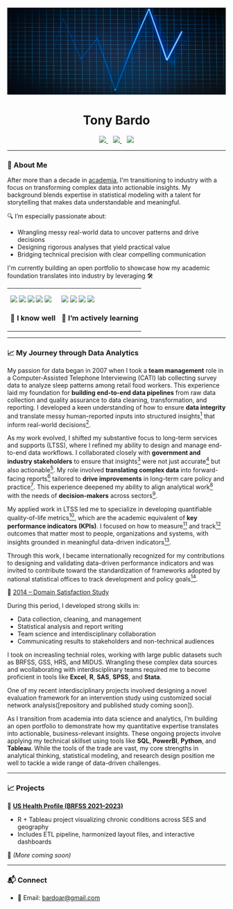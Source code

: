 <p align="center">
  <img src="https://github.com/tonybardo/tonybardo/blob/main/data_background.jpg" width="100%" height="200" alt="Data Background" />
</p>

<h1 align="center">Tony Bardo</h1>

<p align="center">
  <a href="https://github.com/tonybardo">
    <img src="https://img.shields.io/github/followers/tonybardo?label=GitHub&style=social" />
  </a>
  &nbsp;&nbsp;
  <a href="https://scholar.google.com/citations?user=JzoBYdcAAAAJ&hl=en" target="_blank">
    <img src="https://img.shields.io/badge/Google%20Scholar-Profile-blue?logo=googlescholar" />
  </a>
  &nbsp;&nbsp;
  <a href="#">
    <img src="https://visitor-badge.laobi.icu/badge?page_id=tonybardo.tonybardo" />
  </a>
</p>

---

### 🔬 About Me

After more than a decade in [academia](https://github.com/TonyBardo/TonyBardo/blob/main/academic_cv.pdf), I'm transitioning to industry with a focus on transforming complex data into actionable insights. My background blends expertise in statistical modeling with a talent for storytelling that makes data understandable and meaningful.

🔍 I’m especially passionate about:
- Wrangling messy real-world data to uncover patterns and drive decisions
- Designing rigorous analyses that yield practical value
- Bridging technical precision with clear compelling communication

I'm currently building an open portfolio to showcase how my academic foundation translates into industry by leveraging 🛠

<table>
  <tr>
    <td>
      <p>
        <img src="https://img.shields.io/badge/-R-276DC3?logo=r&logoColor=white" />
        <img src="https://img.shields.io/badge/-Stata-1a73e8?logo=data:image/svg+xml;base64,...&label=Stata" />
        <img src="https://img.shields.io/badge/-SAS-007ACC?logo=sas&logoColor=white" />
        <img src="https://img.shields.io/badge/-SPSS-FF6F61?logo=ibm&logoColor=white" />
        <img src="https://img.shields.io/badge/-Excel-217346?logo=microsoft-excel&logoColor=white" />
         <h3>🧰 I know well</h3>
      </p>
    </td>
    <td>
      <p>
        <img src="https://img.shields.io/badge/-SQL-4479A1?logo=postgresql&logoColor=white" />
        <img src="https://img.shields.io/badge/-Python-3776AB?logo=python&logoColor=white" />
        <img src="https://img.shields.io/badge/-Tableau-E97627?logo=tableau&logoColor=white" />
        <img src="https://img.shields.io/badge/-Power%20BI-F2C811?logo=powerbi&logoColor=black" />
        <h3>🚧 I’m actively learning</h3>
      </p>
    </td>
  </tr>
</table>

---

### 📈 My Journey through Data Analytics

My passion for data began in 2007 when I took a **team management** role in a Computer-Assisted Telephone Interviewing (CATI) lab collecting survey data to analyze sleep patterns among retail food workers. This experience laid my foundation for **building end-to-end data pipelines** from raw data collection and quality assurance to data cleaning, transformation, and reporting. I developed a keen understanding of how to ensure **data integrity** and translate messy human-reported inputs into structured insights[<sup>1</sup>](https://github.com/TonyBardo/TonyBardo/blob/main/papers/2_Maume_Gender_Sleep_G%26S_2010.pdf) that inform real-world decisions[<sup>2</sup>](https://github.com/TonyBardo/TonyBardo/blob/main/papers/1_Maume_Gender_Sleep_ASR_2009.pdf).

As my work evolved, I shifted my substantive focus to long-term services and supports (LTSS), where I refined my ability to design and manage end-to-end data workflows. I collaborated closely with **government and industry stakeholders** to ensure that insights[<sup>3</sup>](https://github.com/TonyBardo/TonyBardo/blob/main/papers/5_Applebaum_CareMngt_JGCM_2014.pdf) were not just accurate[<sup>4</sup>](https://github.com/TonyBardo/TonyBardo/blob/main/papers/R6_Mehdizadeh_OHCounty_2014.pdf) but also actionable[<sup>5</sup>](https://github.com/TonyBardo/TonyBardo/blob/main/papers/R2_Mehdizadeh_PACE_tri_2009.pdf). My role involved **translating complex data** into forward-facing reports[<sup>6</sup>](https://github.com/TonyBardo/TonyBardo/blob/main/papers/R4_Applebaum_TransitionsS_2011.pdf) tailored to **drive improvements** in long-term care policy and practice[<sup>7</sup>](https://github.com/TonyBardo/TonyBardo/blob/main/papers/R5_Applebaum_TransitionsL_2011.pdf). This experience deepened my ability to align analytical work[<sup>8</sup>](https://github.com/TonyBardo/TonyBardo/blob/main/papers/6_Bardo_Transitions_JAG_2014.pdf) with the needs of **decision-makers** across sectors[<sup>9</sup>](https://github.com/TonyBardo/TonyBardo/blob/main/papers/C1b2_Applebaum_Global_2019.pdf).

My applied work in LTSS led me to specialize in developing quantifiable quality-of-life metrics[<sup>10</sup>]( https://link.springer.com/journal/11205), which are the academic equivalent of **key performance indicators (KPIs)**. I focused on how to measure[<sup>11</sup>](https://github.com/TonyBardo/TonyBardo/blob/main/papers/7_Bardo_DomSat_SIR_2014.pdf) and track[<sup>12</sup>](https://github.com/TonyBardo/TonyBardo/blob/main/papers/10_Bardo_Happy_APC_SPPS_2017.pdf) outcomes that matter most to people, organizations and systems, with insights grounded in meaningful data-driven indicators[<sup>13</sup>](https://github.com/TonyBardo/TonyBardo/blob/main/papers/11_Bardo_HappyDomSat_ALCR_2017.pdf). 

Through this work, I became internationally recognized for my contributions to designing and validating data-driven performance indicators and was invited to contribute toward the standardization of frameworks adopted by national statistical offices to track development and policy goals[<sup>14</sup>](https://github.com/TonyBardo/TonyBardo/blob/main/papers/New-Frontiers-in-Subjective-Well-being-Measurement-4-March-2024-Agenda.pdf).

📄 [2014 – Domain Satisfaction Study](https://github.com/TonyBardo/TonyBardo/raw/main/papers/7_Bardo_DomSat_SIR_2014.pdf)  

During this period, I developed strong skills in:
- Data collection, cleaning, and management
- Statistical analysis and report writing
- Team science and interdisciplinary collaboration
- Communicating results to stakeholders and non-technical audiences

I took on increasling technial roles, working with large public datasets such as BRFSS, GSS, HRS, and MIDUS. Wrangling these complex data sources and wcollaborating with interdisciplinary teams required me to become proficient in tools like  **Excel**, **R**, **SAS**, **SPSS**, and **Stata**. 

One of my recent interdisciplinary projects involved designing a novel evaluation framework for an intervention study using customized social network analysis([repository and published study coming soon]). 

As I transition from academia into data science and analytics, I’m building an open portfolio to demonstrate how my quantitative expertise translates into actionable, business-relevant insights. These ongoing projects involve applying my technical skillset using tools like **SQL**, **PowerBI**, **Python**, and **Tableau**. While the tools of the trade are vast, my core strengths in analytical thinking, statistical modeling, and research design position me well to tackle a wide range of data-driven challenges.

---

### 📈 Projects

🚀 **[US Health Profile (BRFSS 2021–2023)](https://github.com/tonybardo/brfss-etl)**
- R + Tableau project visualizing chronic conditions across SES and geography
- Includes ETL pipeline, harmonized layout files, and interactive dashboards

🧪 *(More coming soon)*

---
### 📬 Connect

- 📧 Email: bardoar@gmail.com
